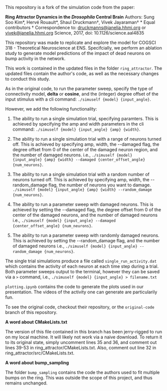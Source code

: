 This repository is a fork of the simulation code from the paper:

**Ring Attractor Dynamics in the *Drosophila* Central Brain**
Authors: Sung Soo Kim\*, Hervé Rouault\*, Shaul Druckmann†, Vivek Jayaraman†
\* Equal contributors
† Correspondence to: druckmanns@janelia.hhmi.org or vivek@janelia.hhmi.org
Science, 2017, doi: 10.1126/science.aal4835

This repository was made to replicate and explore the model for COGSCI 318 - Theoretical Neuroscience at ENS. Specifcially, we perform an ablation study to generate model predictions of the impact of dead neurons on bump activity in the network.

This work is contained in the updated files in the folder `ring_attractor`. The updated files contain the author's code, as well as the necessary changes to conduct this study. 

As in the original code, to run the parameter sweep, specify the type of connectivity model, __delta__ or __cosine__, and the (integer) degree offset of the input stimulus with a cli command: `./simuself {model} {input_angle}`.

However, we add the following functionality:

1. The ability to run a single simulation trial, specifying paramters. This is achieved by specifying the amp and width parameters in the cli command:
`./simuself {model} {input_angle} {amp} {width}`.

2. The ability to run a single simulation trial with a range of neurons turned off. This is achieved by specifying amp, width, the --damaged flag, the degree offset from 0 of the center of the damaged neuron region, and the number of damaged neurons. i.e., 
`./simuself {model} {input_angle} {amp} {width} --damaged {center_offset_angle} {num_neurons}`.

3. The ability to run a single simulation trial with a random number of neurons turned off. This is achieved by specifying amp, width, the --random_damage flag, the number of neurons you want to damage. 
`./simuself {model} {input_angle} {amp} {width} --random_damage {num_neurons}`.

4. The ability to run a parameter sweep with damaged neurons. This is achieved by setting the --damaged flag, the degree offset from 0 of the center of the damaged neurons, and the number of damaged neurons i.e.,
`./simuself {model} {input_angle} --damaged {center_offset_angle} {num_neurons}`.

5. The ability to run a parameter sweep with randomly damaged neurons. This is achieved by setting the --random_damage flag, and the number of damaged neurons i.e.,
`./simuself {model} {input_angle} --random_damage {num_neurons}`.

The single trial simulations produce a file called `single_run_activity.dat` which contains the activity of each neuron at each time step during a trial.
Both parameter sweeps output to the terminal, however they can be saved via a `>` command, i.e., `./simuself {model} {input_angle} > filename.txt`

`plotting.ipynb` contains the code to generate the plots used in our presentation. The videos of the activity one can generate are particularily fun. 

To see the original code, checkout their repository, or the `original-code` branch of this repository.

**A word about CMakeLists.txt**

The version of this file contained in this branch has been jerry-rigged to run on my local machine. It will likely not work via a naive download. To return it to its original state, simply uncomment lines 35 and 36, and comment out lines 39-53 in ring_attractor/CMakeLists.txt. Also, comment out line 32 in ring_attractor/src/CMakeLists.txt.

**A word about bump_sampling**

The folder `bump_sampling` contains the code the authors used to fit multiple bumps on the ring. This was outside the scope of this project, and thus remains unchanged.

